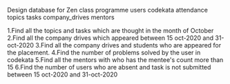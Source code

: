 Design database for Zen class programme
users
codekata
attendance
topics
tasks
company_drives
mentors

1.Find all the topics and tasks which are thought in the month of October
2.Find all the company drives which appeared between 15 oct-2020 and 31-oct-2020
3.Find all the company drives and students who are appeared for the placement.
4.Find the number of problems solved by the user in codekata
5.Find all the mentors with who has the mentee's count more than 15
6.Find the number of users who are absent and task is not submitted  between 15 oct-2020 and 31-oct-2020
